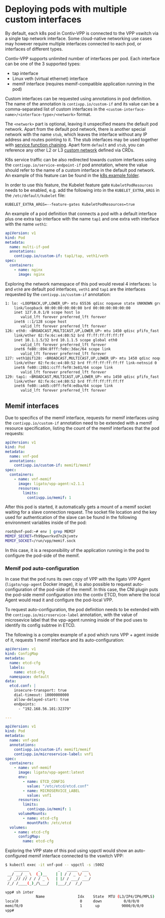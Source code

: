 # Deploying pods with multiple custom interfaces

By default, each k8s pod in Contiv-VPP is connected to the VPP vswitch via a single 
tap network interface. Some cloud-native networking use cases may however require 
multiple interfaces connected to each pod, or interfaces of different types.

Contiv-VPP supports unlimited number of interfaces per pod. Each interface can
be one of the 3 supported types:
 - tap interface
 - Linux veth (virtual ethernet) interface
 - memif interface (requires memif-compatible application running in the pod)

Custom interfaces can be requested using annotations in pod definition. The name
of the annotation is `contivpp.io/custom-if` and its value can be a comma-separated
list of custom interfaces in the `<custom-interface-name>/<interface-type>/<network>`
format. 

The `<network>` part is optional, leaving it unspecified means the default pod
network. Apart from the default pod network, there is another special network with the name `stub`, 
which leaves the interface without any IP address and routes pointing to it. The stub interfaces
may be used together with [service function chaining](../../k8s/examples/sfc/README.md).
Apart form `default` and `stub`, you can reference any other L2 or L3 
[custom network](../../k8s/examples/custom-network/README.md) defined via CRDs.

K8s service traffic can be also redirected towards custom interfaces using the `contivpp.io/service-endpoint-if` 
pod annotation, where the value should refer to the name of a custom interface in the default pod network.
An example of this feature can be found in the [k8s example folder](../../k8s/examples/memif).

In order to use this feature, the Kubelet feature gate `KubeletPodResources` needs to be enabled,
e.g. add the following into in the `KUBELET_EXTRA_ARGS` in the `/etc/default/kubelet` file:
```
KUBELET_EXTRA_ARGS=--feature-gates KubeletPodResources=true
```

An example of a pod definition that connects a pod with a default interface plus one 
extra tap interface with the name `tap1` and one extra veth interface with the name `veth1`:

```yaml
apiVersion: v1
kind: Pod
metadata:
  name: multi-if-pod
  annotations:
    contivpp.io/custom-if: tap1/tap, veth1/veth
spec:
  containers:
    - name: nginx
      image: nginx
```

Exploring the network namespace of this pod would reveal 4 interfaces: `lo` and `eth0` are default
pod interfaces, `veth1` and `tap1` are the interfaces requested by the `contivpp.io/custom-if` annotation:
```bash
1: lo: <LOOPBACK,UP,LOWER_UP> mtu 65536 qdisc noqueue state UNKNOWN group default qlen 1
    link/loopback 00:00:00:00:00:00 brd 00:00:00:00:00:00
    inet 127.0.0.1/8 scope host lo
       valid_lft forever preferred_lft forever
    inet6 ::1/128 scope host 
       valid_lft forever preferred_lft forever
126: eth0: <BROADCAST,MULTICAST,UP,LOWER_UP> mtu 1450 qdisc pfifo_fast state UNKNOWN group default qlen 1000
    link/ether 02:fe:6c:e4:80:52 brd ff:ff:ff:ff:ff:ff
    inet 10.1.1.5/32 brd 10.1.1.5 scope global eth0
       valid_lft forever preferred_lft forever
    inet6 fe80::894:8fff:fe0c:3dac/64 scope link 
       valid_lft forever preferred_lft forever
127: veth1@if128: <BROADCAST,MULTICAST,UP,LOWER_UP> mtu 1450 qdisc noqueue state UP group default qlen 1000
    link/ether 02:fe:6c:e4:80:52 brd ff:ff:ff:ff:ff:ff link-netnsid 0
    inet6 fe80::28b1:ccff:fef0:3e81/64 scope link 
       valid_lft forever preferred_lft forever
129: tap1: <BROADCAST,MULTICAST,UP,LOWER_UP> mtu 1450 qdisc pfifo_fast state UNKNOWN group default qlen 1000
    link/ether 02:fe:6c:e4:80:52 brd ff:ff:ff:ff:ff:ff
    inet6 fe80::a4d5:c0ff:fef4:edba/64 scope link 
       valid_lft forever preferred_lft forever
```


## Memif interfaces
Due to specifics of the memif interface, requests for memif interfaces using the 
`contivpp.io/custom-if` annotation need to be extended with a memif resource specification,
listing the count of the memif interfaces that the pod requests:

```yaml
apiVersion: v1
kind: Pod
metadata:
  name: vnf-pod
  annotations:
    contivpp.io/custom-if: memif1/memif
spec:
  containers:
    - name: vnf-memif
      image: ligato/vpp-agent:v2.1.1
      resources:
        limits:
          contivpp.io/memif: 1
```

After this pod is started, it automatically gets a mount of a memif socket waiting for a slave
connection request. The socket file location and the key used for authentication of the slave
can be found in the following environment variables inside of the pod:
```bash
root@vnf-pod:~# env | grep MEMIF
MEMIF_SECRET=fh99pwvrkvd7n2kjvmtv
MEMIF_SOCKET=/run/vpp/memif.sock
```

In this case, it is a responsibility of the application running in the pod to configure 
the pod-side of the memif.


### Memif pod auto-configuration
In case that the pod runs its own copy of VPP with the ligato VPP Agent (`ligato/vpp-agent` Docker
image), it is also possible to request auto-configuration of the pod-side of the memif.
In this case, the CNI plugin puts the pod-side memif configuration into the contiv ETCD,
from where the local Agent would read it and configure the pod-local VPP.

To request auto-configuration, the pod definition needs to be extended with the
`contivpp.io/microservice-label` annotation, with the value of microsevice label that
the vpp-agent running inside of the pod uses to identify its config subtree in ETCD.

The following is a complex example of a pod which runs VPP + agent inside of it, requests
1 memif interface and its auto-configuration:

```yaml
apiVersion: v1
kind: ConfigMap
metadata:
  name: etcd-cfg
  labels:
    name: etcd-cfg
  namespace: default
data:
  etcd.conf: |
    insecure-transport: true
    dial-timeout: 10000000000
    allow-delayed-start: true
    endpoints:
      - "192.168.56.101:32379"

---

apiVersion: v1
kind: Pod
metadata:
  name: vnf-pod
  annotations:
    contivpp.io/custom-if: memif1/memif
    contivpp.io/microservice-label: vnf1
spec:
  containers:
    - name: vnf-memif
      image: ligato/vpp-agent:latest
      env:
        - name: ETCD_CONFIG
          value: "/etc/etcd/etcd.conf"
        - name: MICROSERVICE_LABEL
          value: vnf1
      resources:
        limits:
          contivpp.io/memif: 1
      volumeMounts:
        - name: etcd-cfg
          mountPath: /etc/etcd
  volumes:
    - name: etcd-cfg
      configMap:
        name: etcd-cfg
```

Exploring the VPP state of this pod using vppctl would show an auto-configured memif
interface connected to the vswitch VPP:

```bash
$ kubectl exec -it vnf-pod -- vppctl -s :5002
    _______    _        _   _____  ___ 
 __/ __/ _ \  (_)__    | | / / _ \/ _ \
 _/ _// // / / / _ \   | |/ / ___/ ___/
 /_/ /____(_)_/\___/   |___/_/  /_/    

vpp# sh inter
              Name               Idx    State  MTU (L3/IP4/IP6/MPLS)     Counter          Count     
local0                            0     down          0/0/0/0       
memif0/0                          1      up          9000/0/0/0      
vpp# 
```
